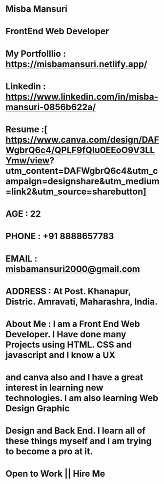 # Misba Mansuri
# FrontEnd Web Developer
# My Portfolllio : https://misbamansuri.netlify.app/
# Linkedin : https://www.linkedin.com/in/misba-mansuri-0856b622a/
# Resume :[ https://www.canva.com/design/DAFWgbrQ6c4/QPLF9fQIu0EEoO9V3LLYmw/view?       utm_content=DAFWgbrQ6c4&utm_campaign=designshare&utm_medium=link2&utm_source=sharebutton]
# AGE : 22
# PHONE : +91 8888657783
# EMAIL : misbamansuri2000@gmail.com
# ADDRESS : At Post. Khanapur, Distric. Amravati, Maharashra, India.
# About Me : I am a Front End Web Developer. I Have done many Projects using HTML. CSS and javascript and I know a UX
#            and canva also and I have a great interest in learning new technologies. I am also learning Web Design Graphic
#            Design and Back End. I learn all of these things myself and I am trying to become a pro at it.
# Open to Work || Hire Me 
